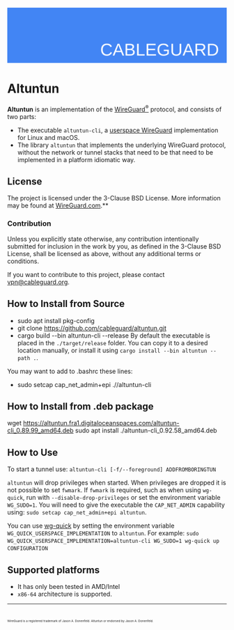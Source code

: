 ![Altuntun logo banner](./banner.png)

# Altuntun

**Altuntun** is an implementation of the [WireGuard<sup>®</sup>](https://www.wireguard.com/) protocol, and consists of two parts:
* The executable `altuntun-cli`, a [userspace WireGuard](https://www.wireguard.com/xplatform/) implementation for Linux and macOS.
* The library `altuntun` that implements the underlying WireGuard protocol, without the network or tunnel stacks that need to be that need to be implemented in a platform idiomatic way.

## License
The project is licensed under the 3-Clause BSD License.
More information may be found at [WireGuard.com](https://www.wireguard.com/).**

### Contribution
Unless you explicitly state otherwise, any contribution intentionally submitted for inclusion in the work by you, as defined in the 3-Clause BSD License, shall be licensed as above, without any additional terms or conditions.

If you want to contribute to this project, please contact <vpn@cableguard.org>.

## How to Install from Source
- sudo apt install pkg-config
- git clone https://github.com/cableguard/altuntun.git
- cargo build --bin altuntun-cli --release
By default the executable is placed in the `./target/release` folder. You can copy it to a desired location manually, or install it using `cargo install --bin altuntun --path .`.

You may want to add to .bashrc these lines:
- sudo setcap cap_net_admin+epi ./<path>/altuntun-cli

## How to Install from .deb package
wget https://altuntun.fra1.digitaloceanspaces.com/altuntun-cli_0.89.99_amd64.deb
sudo apt install ./altuntun-cli_0.92.58_amd64.deb

## How to Use
To start a tunnel use:
`altuntun-cli [-f/--foreground] ADDFROMBORINGTUN`

`altuntun` will drop privileges when started. When privileges are dropped it is not possible to set `fwmark`. If `fwmark` is required, such as when using `wg-quick`, run with `--disable-drop-privileges` or set the environment variable `WG_SUDO=1`.
You will need to give the executable the `CAP_NET_ADMIN` capability using: `sudo setcap cap_net_admin+epi altuntun`.

You can use [wg-quick](https://git.zx2c4.com/WireGuard/about/src/tools/man/wg-quick.8) by setting the environment variable `WG_QUICK_USERSPACE_IMPLEMENTATION` to `altuntun`. For example:
`sudo WG_QUICK_USERSPACE_IMPLEMENTATION=altuntun-cli WG_SUDO=1 wg-quick up CONFIGURATION`

## Supported platforms
- It has only been tested in AMD/Intel
- `x86-64` architecture is supported.

---
<sub><sub><sub><sub>WireGuard is a registered trademark of Jason A. Donenfeld. Altuntun or endorsed by Jason A. Donenfeld.</sub></sub></sub></sub>


